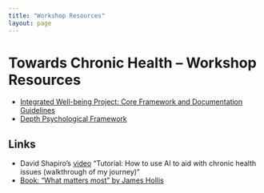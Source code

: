 ```yaml
---
title: "Workshop Resources"
layout: page
---
```


# Towards Chronic Health – Workshop Resources

- [Integrated Well-being Project: Core Framework and Documentation Guidelines](/towards-chronic-health/integrated-well-being-project-core-framework-and-documentation-guidelines)
- [Depth Psychological Framework](/towards-chronic-health/framework-for-depth-psychological-dialogue-and-practice)


## Links

- David Shapiro’s [video](https://www.youtube.com/watch?v=EhCQKQpHJ7s) “Tutorial: How to use AI to aid with chronic health issues (walkthrough of my journey)“
- [Book: “What matters most” by James Hollis](https://www.penguinrandomhouse.com/books/303341/what-matters-most-by-james-hollis/)
